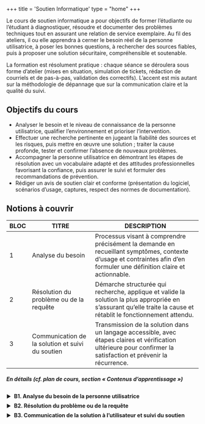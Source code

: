 +++
title = 'Soutien Informatique'
type = "home"
+++
<!-- Nouveau chapitre
hugo new --kind chapter content/01-modelisation/_index.md -->

Le cours de soutien informatique a pour objectifs de former l’étudiante ou l’étudiant à diagnostiquer, résoudre et documenter des problèmes techniques tout en assurant une relation de service exemplaire. Au fil des ateliers, il ou elle apprendra à cerner le besoin réel de la personne utilisatrice, à poser les bonnes questions, à rechercher des sources fiables, puis à proposer une solution sécuritaire, compréhensible et soutenable.

La formation est résolument pratique : chaque séance se déroulera sous forme d’atelier (mises en situation, simulation de tickets, rédaction de courriels et de pas-à-pas, validation des correctifs). L’accent est mis autant sur la méthodologie de dépannage que sur la communication claire et la qualité du suivi.

<!-- Ce site regroupe toutes les ressources (notes, exemples de code, exercices) pour la session. -->

## Objectifs du cours
- Analyser le besoin et le niveau de connaissance de la personne utilisatrice, qualifier l’environnement et prioriser l’intervention.
- Effectuer une recherche pertinente en jugeant la fiabilité des sources et les risques, puis mettre en œuvre une solution ; traiter la cause profonde, tester et confirmer l’absence de nouveaux problèmes. 
- Accompagner la personne utilisatrice en démontrant les étapes de résolution avec un vocabulaire adapté et des attitudes professionnelles favorisant la confiance, puis assurer le suivi et formuler des recommandations de prévention.
- Rédiger un avis de soutien clair et conforme (présentation du logiciel, scénarios d’usage, captures, respect des normes de documentation).

## Notions à couvrir 

| BLOC | TITRE | DESCRIPTION |
|---|---|---|
| 1 | Analyse du besoin | Processus visant à comprendre précisément la demande en recueillant symptômes, contexte d’usage et contraintes afin d’en formuler une définition claire et actionnable. |
| 2 | Résolution du problème ou de la requête | Démarche structurée qui recherche, applique et valide la solution la plus appropriée en s’assurant qu’elle traite la cause et rétablit le fonctionnement attendu. |
| 3 | Communication de la solution et suivi du soutien | Transmission de la solution dans un langage accessible, avec étapes claires et vérification ultérieure pour confirmer la satisfaction et prévenir la récurrence. |

##### En détails (*cf. plan de cours, section « Contenus d’apprentissage »*) 
<style>
  .details-menu summary {
    list-style: none;              /* cache la flèche par défaut (Firefox) */
    cursor: pointer;
    padding: .25rem 0;
    font-weight: 700;
  }
  .details-menu summary::-webkit-details-marker { display: none; } /* Chrome/Safari */
  .details-menu summary::before {
    content: "▶";
    font-size: .9em;
    margin-right: .5rem;
    transition: transform .2s ease;
  }
  .details-menu[open] summary::before {
    content: "▼";
  }
  .details-menu ul { margin: .3rem 0 .8rem 1.4rem; }
</style>

<!-- Bloc 1 : menu déroulant avec flèche -->
<details class="details-menu">
  <summary>B1. Analyse du besoin de la personne utilisatrice</summary>
  <ul>
    <li><strong>Technique exploratoire avec la personne utilisatrice</strong>
      <ul>
        <li>Description du problème, du message d’erreur, captures d’écran</li>
        <li>Questions pertinentes sur l’environnement (système d’exploitation, état de mémoire, paramètre de pare-feu, validation des versions des logiciels, etc.)</li>
        <li>Formulation d’un courriel de soutien</li>
      </ul>
    </li>
    <li><strong>Reproduction du problème et identification de la cause</strong>
      <ul>
        <li>Consultation appropriée de la base de connaissances</li>
        <li>Fouille de la documentation officielle du logiciel impliqué (troubleshooting/dépannage, FAQ, etc.)</li>
        <li>Développer une théorie de la cause probable ou transmission de l’information à la personne ou au service concerné</li>
        <li>Techniques de résolution (élimination méthodique des sources d’erreurs possibles)</li>
        <li>Détermination judicieuse du niveau de priorité</li>
        <li>Utilisation d’une plateforme de ticket</li>
      </ul>
    </li>
  </ul>
</details>

<details class="details-menu">
  <summary>B2. Résolution du problème ou de la requête</summary>
  <ul>
    <li><strong>1 - Recherche de la solution</strong>
      <ul>
        <li>Recherche de différentes solutions disponibles sur les forums et les sites de support</li>
        <li>Problèmes fréquents et solutions fréquentes</li>
        <li>Déterminer les risques et les dérapages possibles avec la personne utilisatrice</li>
      </ul>
    </li>
    <li><strong>2. Vérification de la solution</strong>
      <ul>
        <li>S’assurer que la solution s’attaque à la cause profonde, et non seulement aux symptômes</li>
        <li>Jugement de la fiabilité des sources utilisé (cours sécurité informatique)</li>
        <li>Tester de manière approfondie pour s’assurer que le problème est résolu</li>
        <li>Vérifier si le système fonctionne comme prévu sans nouveaux problèmes</li>
      </ul>
    </li>
  </ul>
</details>

<details class="details-menu">
  <summary>B3. Communication de la solution à l’utilisateur et suivi du soutien</summary>
  <ul>
    <li>Niveau de langage approprié à utiliser durant un support à la personne utilisatrice (vulgarisation de l’informatique, limiter les termes techniques, utilisation de métaphore, etc)</li>
    <li>Décomposition de la solution en étapes simples pour la personne utilisatrice</li>
    <li>Technique de présentation des solutions (liste d’étape, capture d’écran, etc)</li>
    <li>Manifestation d’attitudes et de comportements favorisant l’établissement d’une relation de confiance, empreints de patience et respectueux des limites d’intervention professionnelle</li>
    <li>Pertinence et efficacité des démonstrations</li>
    <li>Formulation de documentation de soutien</li>
    <li>Enrichissement de la base de données open source ou ajouter la solution dans les forums.</li>
    <li>Vérification appropriée de la satisfaction de l’utilisatrice et de l’utilisateur</li>
    <li>Formulation claire de recommandations visant à prévenir la récurrence de pannes</li>
  </ul>
</details>


<!-- ## Horaire des séances  -->
<!-- Calendrier synthèse (sans colonne Commentaires)
<style>
  .cal-soutien { margin: 1rem 0; }
  .cal-soutien table { width:100%; border-collapse:collapse; font-size:0.95rem; }
  .cal-soutien th, .cal-soutien td { border:2px solid #555; padding:8px 10px; vertical-align:top; }
  .cal-soutien th { background:#eee; text-align:left; }
  .cal-soutien .sem { white-space:nowrap; font-weight:700; }
  .cal-soutien .points { text-align:center; font-weight:700; }
  .cal-soutien .pct { color:#d7263d; }      /* rouge pour les % */
  .cal-soutien .exam { background:#e9f7ef; }/* vert pâle pour examens */
  .cal-soutien em { color:#333; }
</style>

<div class="cal-soutien">
<table>
  <thead>
    <tr>
      <th>Semaine d’enseignement</th>
      <th>Nature et date de remise des évaluations</th>
      <th>Points alloués</th>
    </tr>
  </thead>
  <tbody>
    <tr>
      <td class="sem">Semaine 1</td>
      <td><strong>Présentation du cours</strong>
        <ul>
          <li>Organisation d’une entreprise</li>
          <li>Fonctionnement général d’un centre de service TI</li>
          <li>État de l’art des ressources disponibles</li>
          <li>Explications sur le déroulement des activités du cours (et planification des horaires)</li>
        </ul>
      </td>
      <td class="points"></td>
    </tr>
    <tr>
      <td class="sem">Semaine 2</td>
      <td>Activité d’immersion dans un centre de service TI</td>
      <td class="points"><span class="pct">10&nbsp;%</span></td>
    </tr>
    <tr>
      <td class="sem">Semaine 3</td>
      <td><strong>B1. Analyse du besoin de l’utilisateur</strong></td>
      <td class="points"></td>
    </tr>
    <tr>
      <td class="sem">Semaine 4</td>
      <td><strong>B1. Analyse du besoin de l’utilisateur</strong><br><em>Atelier — reproduction du problème et identification de la cause</em></td>
      <td class="points"><span class="pct">5&nbsp;%</span></td>
    </tr>
    <tr>
      <td class="sem">Semaine 5</td>
      <td><strong>B2. Résolution du problème ou de la requête</strong></td>
      <td class="points"></td>
    </tr>
    <tr>
      <td class="sem">Semaine 6</td>
      <td><strong>B2. Résolution du problème ou de la requête</strong><br><em>Atelier — vérification d’une solution</em></td>
      <td class="points"><span class="pct">5&nbsp;%</span></td>
    </tr>
    <tr>
      <td class="sem">Semaine 7</td>
      <td><strong>B2. Résolution du problème ou de la requête</strong><br><em>Exercices de révision pour examen intra</em></td>
      <td class="points"></td>
    </tr>
    <tr class="exam">
      <td class="sem">Semaine 8</td>
      <td><strong>Examen intra</strong></td>
      <td class="points">25&nbsp;%</td>
    </tr>
    <tr>
      <td class="sem">Semaine 9</td>
      <td><strong>B3. Communication de la solution à l’utilisateur</strong></td>
      <td class="points"></td>
    </tr>
    <tr>
      <td class="sem">Semaine 10</td>
      <td>Formation Insertech</td>
      <td class="points"></td>
    </tr>
    <tr>
      <td class="sem">Semaine 11</td>
      <td>Activité réparation avec Insertech</td>
      <td class="points"><span class="pct">10&nbsp;%</span></td>
    </tr>
    <tr>
      <td class="sem">Semaine 12</td>
      <td><strong>B3. Communication de la solution à l’utilisateur</strong></td>
      <td class="points"></td>
    </tr>
    <tr>
      <td class="sem">Semaine 13</td>
      <td><strong>B3. Communication de la solution à l’utilisateur</strong><br><em>Atelier — documentation et suivi du soutien</em></td>
      <td class="points"><span class="pct">5&nbsp;%</span></td>
    </tr>
    <tr>
      <td class="sem">Semaine 14</td>
      <td>Exercices de révision pour épreuve finale</td>
      <td class="points"></td>
    </tr>
    <tr class="exam">
      <td class="sem">—</td>
      <td><strong>Épreuve finale (énoncé volet 1)</strong></td>
      <td class="points">20&nbsp;%</td>
    </tr>
    <tr class="exam">
      <td class="sem">Semaine 15</td>
      <td><strong>Épreuve finale (volet 2)</strong></td>
      <td class="points">20&nbsp;%</td>
    </tr>
  </tbody>
</table>
</div> -->

<!-- question exam 
basée sur atelier 1 
<div style="page-break-before: always; break-before: page;"></div>

la personne te donne tous les specs de l'ordi 
3 cas plus simple avc infos en trop 
vrai utilisateurs ils te melent, jms faire confiance 
**Le texte brouillon à nettoyer**


### exo 
télécharger un logiciel suite microsoft
un utilisateur nrml n'a pas les mm accès que vs, 

ds la rep 

qd il veut lancer le telechargement il n'a pas les autorisations necessaire, il vs dit que ca. marche ps et cmt faire 

- expliquer que les accès 
- une fois app téléchargé montrer à l'utilisateur elle est ou et la faire fonctionner  -->